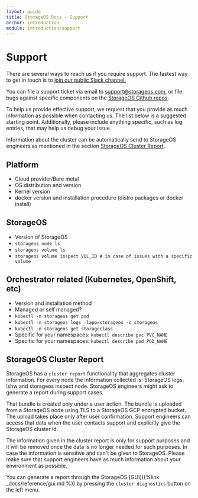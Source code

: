 ```yaml
---
layout: guide
title: StorageOS Docs - Support
anchor: introduction
module: introduction/support
---
```


# Support

There are several ways to reach us if you require support. The fastest way to
get in touch is to [join our public Slack
channel.](https://slack.storageos.com) <script async defer
src="http://slack.storageos.com/slackin.js"></script>

You can file a support ticket via email to [
support@storageos.com](mailto:support@storageos.com), or file bugs against
specific components on the [StorageOS Github
repos](https://github.com/storageos).

To help us provide effective support, we request that you provide as much
information as possible when contacting us. The list below is a suggested
starting point. Additionally, please include anything specific, such as log
entries, that may help us debug your issue.

Information about the cluster can be automatically send to StorageOS engineers
as mentioned in the section [StorageOS Cluster
Report](/docs/introduction/support#storageos-cluster-report).

## Platform

- Cloud provider/Bare metal
- OS distribution and version
- Kernel version
- docker version and installation procedure (distro packages or docker install)

## StorageOS

- Version of StorageOS
- `storageos node ls`
- `storageos volume ls`
- `storageos volume inspect VOL_ID # in case of issues with a specific volume`

## Orchestrator related (Kubernetes, OpenShift, etc)

- Version and installation method
- Managed or self managed?
- `kubectl -n storageos get pod`
- `kubectl -n storageos logs -lapp=storageos -c storageos`
- `kubectl -n storageos get storageclass`
- Specific for your namespaces: `kubectl describe pvc PVC_NAME`
- Specific for your namespaces: `kubectl describe pod POD_NAME`

## StorageOS Cluster Report

StorageOS has a `cluster report` functionality that aggregates cluster
information. For every node the information collected is: StorageOS logs, lshw
and storageos inspect node. StorageOS engineers might ask to generate a report
during support cases.

That bundle is created only under a user action. The bundle is uploaded from a
StorageOS node using TLS to a StorageOS GCP encrypted bucket. The upload takes
place only after user confirmation. Support engineers can access that data when
the user contacts support and explicitly give the StorageOS cluster id.

The information given in the cluster report is only for support purposes and it
will be removed once the data is no longer needed for such purposes. In case the
information is sensitive and can't be given to StorageOS. Please make sure that
support engineers have as much information about your environment as possible.

You can generate a report through the StorageOS
[GUI]({%link _docs/reference/gui.md %}) by pressing the `cluster diagnostics` button on the left menu.
